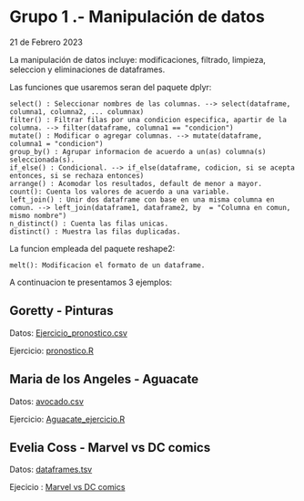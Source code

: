 # Grupo 1 .- Manipulación de datos 

21 de Febrero 2023

La manipulación de datos incluye: modificaciones, filtrado, limpieza, seleccion y eliminaciones de dataframes.

Las funciones que usaremos seran del paquete dplyr:

```
select() : Seleccionar nombres de las columnas. --> select(dataframe, columna1, columna2, ... columnax)
filter() : Filtrar filas por una condicion especifica, apartir de la columna. --> filter(dataframe, columna1 == "condicion")
mutate() : Modificar o agregar columnas. --> mutate(dataframe, columna1 = "condicion")
group_by() : Agrupar informacion de acuerdo a un(as) columna(s) seleccionada(s). 
if_else() : Condicional. --> if_else(dataframe, codicion, si se acepta entonces, si se rechaza entonces)
arrange() : Acomodar los resultados, default de menor a mayor.
count(): Cuenta los valores de acuerdo a una variable.
left_join() : Unir dos dataframe con base en una misma columna en comun. --> left_join(dataframe1, dataframe2, by  = "Columna en comun, mismo nombre")
n_distinct() : Cuenta las filas unicas.
distinct() : Muestra las filas duplicadas.
```

La funcion empleada del paquete reshape2:

```
melt(): Modificacion el formato de un dataframe.
```

A continuacion te presentamos 3 ejemplos:

## Goretty - Pinturas

Datos: [Ejercicio_pronostico.csv](https://github.com/R-Ladies-Morelia/limpieza_datos/blob/51be679427e00a06f5bbb98798ca192a9cdb9139/Ejercicio_pronostico.csv)

Ejercicio: [pronostico.R](https://github.com/R-Ladies-Morelia/limpieza_datos/blob/15004be493557153ffd799a572a5b3ef925507bd/pronostico.R)

## Maria de los Angeles - Aguacate

Datos: [avocado.csv](https://github.com/R-Ladies-Morelia/Aguacate/blob/73b9319b445fdad7471595fa6d67ce84d12d868a/avocado.csv)

Ejercicio: [Aguacate_ejercicio.R](https://github.com/R-Ladies-Morelia/Aguacate/blob/73b9319b445fdad7471595fa6d67ce84d12d868a/Aguacate_ejercicio.R)

## Evelia Coss - Marvel vs DC comics

Datos: [dataframes.tsv](https://github.com/EveliaCoss/Rladies-Morelia/tree/main/G1_AnalisisDeDatos/Parte1_Marvel_vs_DCcomics/data)

Ejecicio :  [Marvel vs DC comics](https://github.com/EveliaCoss/Rladies-Morelia/tree/main/G1_AnalisisDeDatos/Parte1_Marvel_vs_DCcomics)



